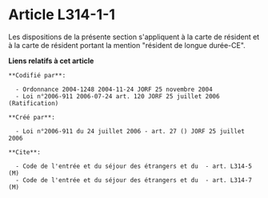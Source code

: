 # Article L314-1-1

Les dispositions de la présente section s'appliquent à la carte de résident et à la carte de résident portant la mention
"résident de longue durée-CE".

**Liens relatifs à cet article**

	**Codifié par**:

	  - Ordonnance 2004-1248 2004-11-24 JORF 25 novembre 2004
	  - Loi n°2006-911 2006-07-24 art. 120 JORF 25 juillet 2006 (Ratification)

	**Créé par**:

	  - Loi n°2006-911 du 24 juillet 2006 - art. 27 () JORF 25 juillet 2006

	**Cite**:

	  - Code de l'entrée et du séjour des étrangers et du  - art. L314-5 (M)
	  - Code de l'entrée et du séjour des étrangers et du  - art. L314-7 (M)
